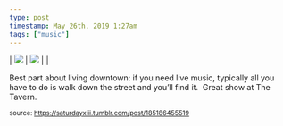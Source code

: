 ```yaml
---
type: post
timestamp: May 26th, 2019 1:27am
tags: ["music"]
---
```


| <img src="https://saturdayxiii.github.io/media/185186455519_1.jpg"/> | <img src="https://saturdayxiii.github.io/media/185186455519_2.jpg"/> |  |

Best part about living downtown: if you need live music, typically all you have to do is walk down the street and you’ll find it.  Great show at The Tavern.
 
  
<small>source: https://saturdayxiii.tumblr.com/post/185186455519</small>